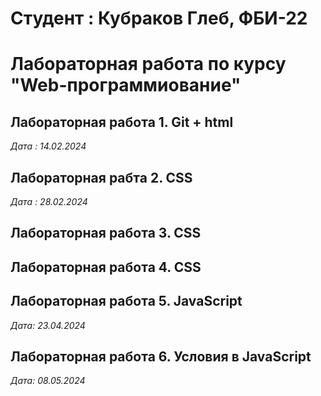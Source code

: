 # Студент : Кубраков Глеб, ФБИ-22

# Лабораторная работа по курсу "Web-программиование"

## Лабораторная работа 1. Git + html
*Дата : 14.02.2024* 
 ## Лабораторная рабта 2. CSS
*Дата : 28.02.2024* 

## Лабораторная работа 3. CSS

## Лабораторная работа 4. CSS

## Лабораторная работа 5. JavaScript
*Дата: 23.04.2024*

## Лабораторная работа 6. Условия в JavaScript
*Дата: 08.05.2024*

    
